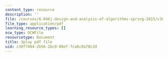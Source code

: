 ```yaml
---
content_type: resource
description: ''
file: /courses/6-046j-design-and-analysis-of-algorithms-spring-2015/c30f74842b562bc088effca6c0a78c2d_EQjwWn-WrdI.pdf
file_type: application/pdf
learning_resource_types: []
ocw_type: OCWFile
resourcetype: Document
title: 3play pdf file
uid: c30f7484-2b56-2bc0-88ef-fca6c0a78c2d
---
```

